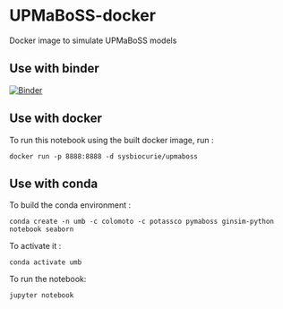 # UPMaBoSS-docker
Docker image to simulate UPMaBoSS models

## Use with binder
[![Binder](https://mybinder.org/badge_logo.svg)](https://mybinder.org/v2/gh/sysbio-curie/UPMaBoSS-docker/master)

## Use with docker
To run this notebook using the built docker image, run : 
```
docker run -p 8888:8888 -d sysbiocurie/upmaboss
```


## Use with conda
To build the conda environment : 
```
conda create -n umb -c colomoto -c potassco pymaboss ginsim-python notebook seaborn
```

To activate it : 
```
conda activate umb
```

To run the notebook: 
```
jupyter notebook
```
 
